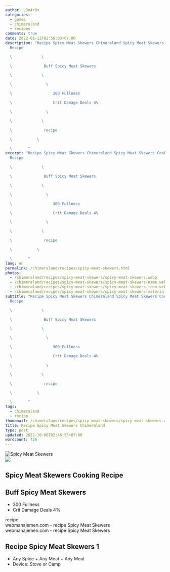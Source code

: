 ```yaml
---
author: L3n4r0x
categories:
  - games
  - chimeraland
  - recipes
comments: true
date: 2022-01-12T02:56:03+07:00
description: "Recipe Spicy Meat Skewers Chimeraland Spicy Meat Skewers Cooking
  Recipe

  \             \ 

  \              Buff Spicy Meat Skewers

  \             \ 

  \               \ 

  \                  300 Fullness

  \                  Crit Damage Deals 4%

  \               \ 

  \             \ 

  \              recipe

  \           \ 

  \       "
excerpt: "Recipe Spicy Meat Skewers Chimeraland Spicy Meat Skewers Cooking
  Recipe

  \             \ 

  \              Buff Spicy Meat Skewers

  \             \ 

  \               \ 

  \                  300 Fullness

  \                  Crit Damage Deals 4%

  \               \ 

  \             \ 

  \              recipe

  \           \ 

  \       "
lang: en
permalink: /chimeraland/recipes/spicy-meat-skewers.html
photos:
  - /chimeraland/recipes/spicy-meat-skewers/spicy-meat-skewers.webp
  - /chimeraland/recipes/spicy-meat-skewers/spicy-meat-skewers-name.webp
  - /chimeraland/recipes/spicy-meat-skewers/spicy-meat-skewers-icon.webp
  - /chimeraland/recipes/spicy-meat-skewers/spicy-meat-skewers-material.webp
subtitle: "Recipe Spicy Meat Skewers Chimeraland Spicy Meat Skewers Cooking
  Recipe

  \             \ 

  \              Buff Spicy Meat Skewers

  \             \ 

  \               \ 

  \                  300 Fullness

  \                  Crit Damage Deals 4%

  \               \ 

  \             \ 

  \              recipe

  \           \ 

  \       "
tags:
  - chimeraland
  - recipe
thumbnail: /chimeraland/recipes/spicy-meat-skewers/spicy-meat-skewers.webp
title: Recipe Spicy Meat Skewers Chimeraland
type: post
updated: 2022-10-06T02:46:55+07:00
wordcount: 726
---
```


<link
  rel="stylesheet"
  href="https://rawcdn.githack.com/dimaslanjaka/Web-Manajemen/870a349/css/bootstrap-5-3-0-alpha3-wrapper.css"
/>
<section id="bootstrap-wrapper">
  <div data-bs-theme="dark">
    <div class="card mb-2">
      <div class="card-body">
        <div class="row g-0">
          <div class="col-sm-4 position-relative mb-2">
            <img
              src="https://www.webmanajemen.com/chimeraland/recipes/spicy-meat-skewers/spicy-meat-skewers-material.webp"
              class="card-img fit-cover w-100 h-100"
              alt="Spicy Meat Skewers"
              data-fancybox="true"
            />
          </div>
          <div class="col-sm-8 mb-2">
            <div class="card-body">
              <div class="d-flex flex-row align-items-center mb-3">
                <img
                  class="d-inline-block me-2"
                  src="https://www.webmanajemen.com/chimeraland/recipes/spicy-meat-skewers/spicy-meat-skewers-icon.webp"
                  width="auto"
                  height="auto"
                  style="vertical-align: middle"
                />
                <h2 class="fs-5">Spicy Meat Skewers Cooking Recipe</h2>
              </div>
              <h2 class="card-title fs-5">Buff Spicy Meat Skewers</h2>
              <div class="card-text">
                <ul>
                  <li>300 Fullness</li>
                  <li>Crit Damage Deals 4%</li>
                </ul>
              </div>
              <span class="badge rounded-pill">recipe</span>
            </div>
            <div class="card-footer text-end text-muted mt-auto">
              webmanajemen.com - recipe Spicy Meat Skewers
            </div>
          </div>
        </div>
      </div>
      <div class="card-footer text-end text-muted">
        webmanajemen.com - recipe Spicy Meat Skewers
      </div>
    </div>
    <div class="row mb-2">
      <div class="col-12 col-lg-6 recipe-item mb-2">
        <div class="card">
          <div class="card-body">
            <h2 class="card-title fs-5">Recipe Spicy Meat Skewers 1</h2>
            <div class="card-text">
              <ul>
                <li>
                  Any Spice<span> + </span>Any Meat<span> + </span>Any Meat
                </li>
                <li>Device: Stove or Camp</li>
              </ul>
            </div>
          </div>
        </div>
      </div>
    </div>
  </div>
</section>